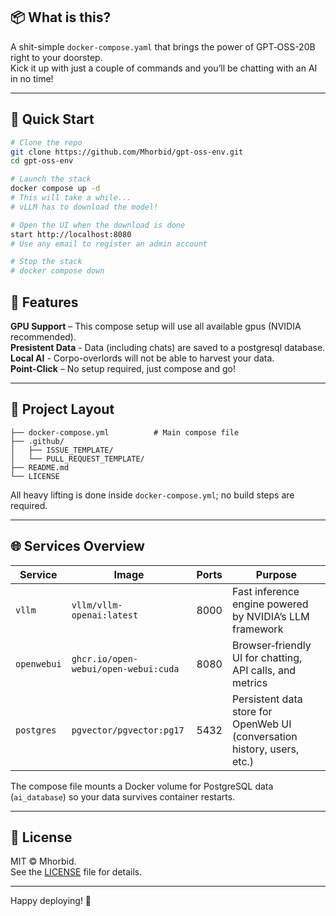 
## 📦 <b>What is this?</b>

A shit-simple `docker‑compose.yaml` that brings the power of GPT‑OSS-20B right to your doorstep.<br>
Kick it up with just a couple of commands and you’ll be chatting with an AI in no time!

---

## 🚀 Quick Start

```bash
# Clone the repo
git clone https://github.com/Mhorbid/gpt-oss-env.git
cd gpt-oss-env

# Launch the stack
docker compose up -d
# This will take a while...
# vLLM has to download the model!

# Open the UI when the download is done
start http://localhost:8080
# Use any email to register an admin account

# Stop the stack
# docker compose down
```

## 🐛 Features

**GPU Support** –       This compose setup will use all available gpus (NVIDIA recommended).<br>
**Presistent Data** -   Data (including chats) are saved to a postgresql database.<br>
**Local AI** -          Corpo-overlords will not be able to harvest your data.<br>
**Point-Click** –       No setup required, just compose and go!

---

## 📁 Project Layout

```text
├── docker-compose.yml          # Main compose file
├── .github/
│   ├── ISSUE_TEMPLATE/
│   └── PULL_REQUEST_TEMPLATE/
├── README.md
└── LICENSE
```

All heavy lifting is done inside `docker‑compose.yml`; no build steps are required.

---

## 🌐 Services Overview

| Service   | Image                                            | Ports | Purpose |
|-----------|--------------------------------------------------|-------|-------|
| `vllm`    | `vllm/vllm-openai:latest`         | 8000  | Fast inference engine powered by NVIDIA’s LLM framework |
| `openwebui` | `ghcr.io/open-webui/open-webui:cuda`           | 8080  | Browser‑friendly UI for chatting, API calls, and metrics |
| `postgres` | `pgvector/pgvector:pg17`                        | 5432  | Persistent data store for OpenWeb UI (conversation history, users, etc.) |

The compose file mounts a Docker volume for PostgreSQL data (`ai_database`) so your data survives container restarts.

---

## 📜 License

MIT © Mhorbid.  
See the [LICENSE](LICENSE) file for details.

---

Happy deploying! 🚀